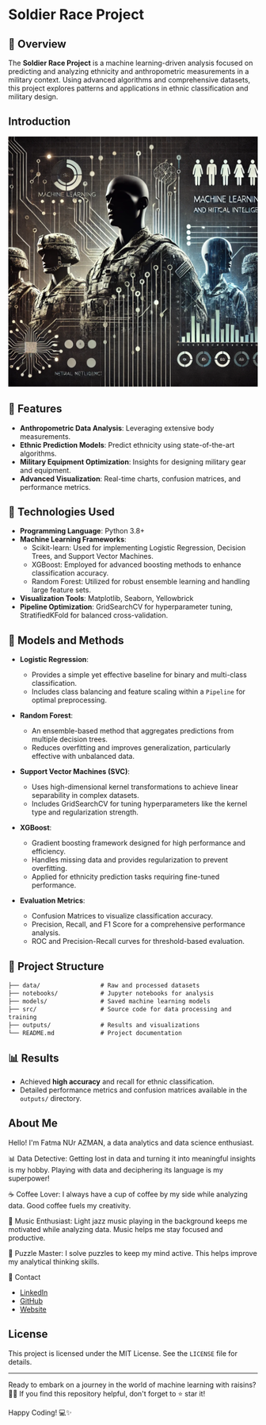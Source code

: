 # Soldier Race Project

## 📖 Overview
The **Soldier Race Project** is a machine learning-driven analysis focused on predicting and analyzing ethnicity and anthropometric measurements in a military context. Using advanced algorithms and comprehensive datasets, this project explores patterns and applications in ethnic classification and military design.

## Introduction

<img src="https://github.com/Fatma-Nur-Azman/Data-Science_Projects-ML-DL/blob/main/ML_07_Soldier_Race_Project/soldier_race.png">

## 🌟 Features
- **Anthropometric Data Analysis**: Leveraging extensive body measurements.
- **Ethnic Prediction Models**: Predict ethnicity using state-of-the-art algorithms.
- **Military Equipment Optimization**: Insights for designing military gear and equipment.
- **Advanced Visualization**: Real-time charts, confusion matrices, and performance metrics.

## 🧰 Technologies Used
- **Programming Language**: Python 3.8+
- **Machine Learning Frameworks**:
  - Scikit-learn: Used for implementing Logistic Regression, Decision Trees, and Support Vector Machines.
  - XGBoost: Employed for advanced boosting methods to enhance classification accuracy.
  - Random Forest: Utilized for robust ensemble learning and handling large feature sets.
- **Visualization Tools**: Matplotlib, Seaborn, Yellowbrick
- **Pipeline Optimization**: GridSearchCV for hyperparameter tuning, StratifiedKFold for balanced cross-validation.

## 🔬 Models and Methods
- **Logistic Regression**: 
  - Provides a simple yet effective baseline for binary and multi-class classification.
  - Includes class balancing and feature scaling within a `Pipeline` for optimal preprocessing.

- **Random Forest**:
  - An ensemble-based method that aggregates predictions from multiple decision trees.
  - Reduces overfitting and improves generalization, particularly effective with unbalanced data.

- **Support Vector Machines (SVC)**:
  - Uses high-dimensional kernel transformations to achieve linear separability in complex datasets.
  - Includes GridSearchCV for tuning hyperparameters like the kernel type and regularization strength.

- **XGBoost**:
  - Gradient boosting framework designed for high performance and efficiency.
  - Handles missing data and provides regularization to prevent overfitting.
  - Applied for ethnicity prediction tasks requiring fine-tuned performance.

- **Evaluation Metrics**:
  - Confusion Matrices to visualize classification accuracy.
  - Precision, Recall, and F1 Score for a comprehensive performance analysis.
  - ROC and Precision-Recall curves for threshold-based evaluation.

## 📂 Project Structure
```
├── data/                 # Raw and processed datasets
├── notebooks/            # Jupyter notebooks for analysis
├── models/               # Saved machine learning models
├── src/                  # Source code for data processing and training
├── outputs/              # Results and visualizations
└── README.md             # Project documentation
```

## 📊 Results
- Achieved **high accuracy** and recall for ethnic classification.
- Detailed performance metrics and confusion matrices available in the `outputs/` directory.

## About Me

Hello! I'm Fatma NUr AZMAN, a data analytics and data science enthusiast.

📊 Data Detective: Getting lost in data and turning it into meaningful insights is my hobby. Playing with data and deciphering its language is my superpower!

☕ Coffee Lover: I always have a cup of coffee by my side while analyzing data. Good coffee fuels my creativity.

🎵 Music Enthusiast: Light jazz music playing in the background keeps me motivated while analyzing data. Music helps me stay focused and productive.

🧩 Puzzle Master: I solve puzzles to keep my mind active. This helps improve my analytical thinking skills.

📧 Contact

- [LinkedIn](https://www.linkedin.com/in/fatma-nur-azman/)
- [GitHub](https://github.com/Fatma-Nur-Azman)
- [Website](https://fatmanurazman.vercel.app/)

## License

This project is licensed under the MIT License. See the `LICENSE` file for details.

---

Ready to embark on a journey in the world of machine learning with raisins? 🍇🚀 If you find this repository helpful, don't forget to ⭐ star it!

Happy Coding! 💻✨
